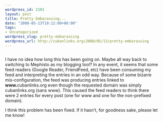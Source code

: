 ```yaml
--- 
wordpress_id: 2101
layout: post
title: Pretty Embarassing...
date: "2008-05-13T19:12:00+00:00"
tags: 
- Uncategorized
wordpress_slug: pretty-embarassing
wordpress_url: http://cubanlinks.org/2008/05/13/pretty-embarassing
---
```

<p><img src="http://cubanlinks.org/assets/2008/5/13/dupes.png" alt="" /></p>


<p>I have no idea how long this has been going on.  Maybe all way back to switching to Mephisto as my blogging tool?  In any event, it seems that some feed readers (Google Reader, FriendFeed, etc) have been consuming my feed and interpreting the entries in an odd way.  Because of some bizarre mis-configuration, the feed was producing entries linked to <strong>www.</strong>cubanlinks.org even though the requested domain was simply cubanlinks.org (sans www).  This caused the feed readers to think there were 2 entries for every post (one for www and one for the non-prefixed domain).</p>


<p>I think this problem has been fixed.  If it hasn&#8217;t, for goodness sake, please let me know!</p>
